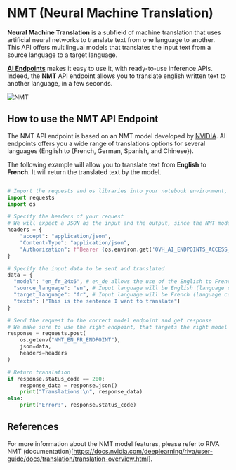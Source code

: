 # NMT (Neural Machine Translation)

**Neural Machine Translation** is a subfield of machine translation that uses artificial neural networks to translate text from one language to another. This API offers multilingual models that translates the input text from a source language to a target language.

**[AI Endpoints](https://endpoints.ai.cloud.ovh.net/)** makes it easy to use it, with ready-to-use inference APIs. Indeed, the **NMT** API endpoint allows you to translate english written text to another language, in a few seconds.

![NMT](../images/NMT.png)

## How to use the NMT API Endpoint

The NMT API endpoint is based on an NMT model developed by [NVIDIA](https://www.nvidia.com/en-gb/). AI endpoints offers you a wide range of translations options for several languages (English to {French, German, Spanish, and Chinese}).

The following example will allow you to translate text from **English** to **French**. It will return the translated text by the model.

```python

# Import the requests and os libraries into your notebook environment, if not already done
import requests
import os

# Specify the headers of your request 
# We will expect a JSON as the input and the output, since the NMT model will receive text, and generate text.
headers = {
    "accept": "application/json",
    "Content-Type": "application/json",
    "Authorization": f"Bearer {os.environ.get('OVH_AI_ENDPOINTS_ACCESS_TOKEN')}",
}

# Specify the input data to be sent and translated
data = {
  "model": "en_fr_24x6", # en_de allows the use of the English to French NMT model
  "source_language": "en", # Input language will be English (language code: `en`)
  "target_language": "fr", # Input language will be French (language code: `fr`)
  "texts": ["This is the sentence I want to translate"]
}

# Send the request to the correct model endpoint and get response 
# We make sure to use the right endpoint, that targets the right model (English to French)
response = requests.post(
    os.getenv("NMT_EN_FR_ENDPOINT"), 
    json=data,
    headers=headers
)

# Return translation
if response.status_code == 200:
    response_data = response.json()
    print("Translations:\n", response_data)
else:
    print("Error:", response.status_code)
```

## References

For more information about the NMT model features, please refer to RIVA NMT (documentation)[https://docs.nvidia.com/deeplearning/riva/user-guide/docs/translation/translation-overview.html].